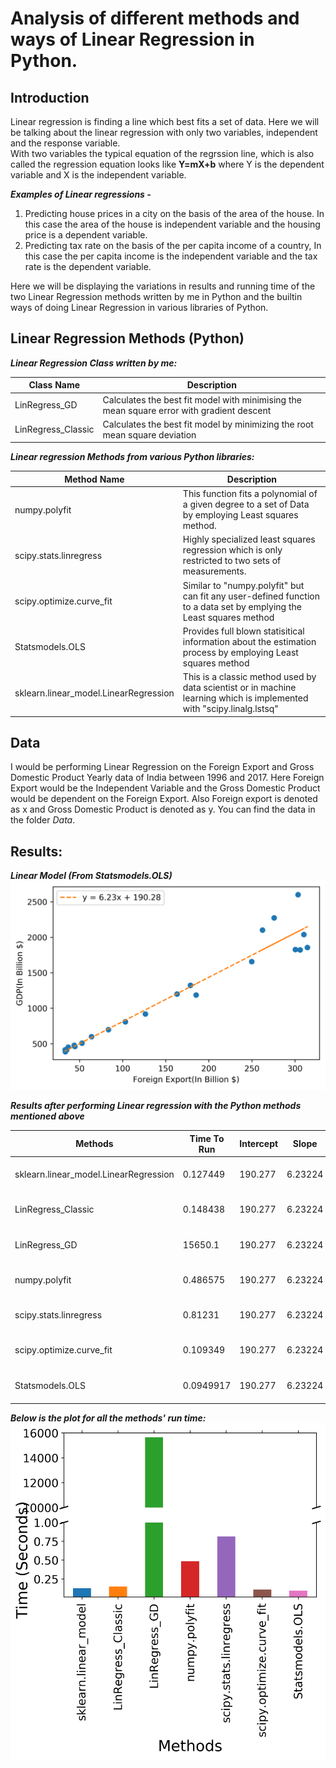 # Analysis of different methods and ways of Linear Regression in Python.

## Introduction
Linear regression is finding a line which best fits a set of data. Here we will be talking about the linear regression with only two variables, independent and the response variable.  
With two variables the typical equation of the regrssion line, which is also called the regression equation looks like  **Y=mX+b** where Y is the dependent variable and X is the independent variable.
 
 ***Examples of Linear regressions -***
 1. Predicting house prices in a city on the basis of the area of the house.
        In this case the area of the house is independent variable and the 
        housing price is a dependent variable.
 2. Predicting tax rate on the basis of the per capita income of a country,
        In this case the per capita income is the independent variable and the 
        tax rate is the dependent variable.
        
Here we will be displaying the variations in results and running time of the two Linear Regression methods written by me in Python and the builtin ways of doing Linear Regression in various libraries of Python.

## Linear Regression Methods (Python)

***Linear Regression Class written by me:***

| Class Name | Description |
| -----------| ------------|
| LinRegress_GD | Calculates the best fit model with minimising the mean square error with gradient descent |
| LinRegress_Classic | Calculates the best fit model by minimizing the root mean square deviation |

***Linear regression Methods from various Python libraries:***

| Method Name | Description |
| ------------| ------------|
| numpy.polyfit| This function fits a polynomial of a given degree to a set of Data by employing Least squares method.|
| scipy.stats.linregress | Highly specialized least squares regression which is only restricted to two sets of measurements.|
| scipy.optimize.curve_fit| Similar to "numpy.polyfit" but can fit any user-defined function to a data set by emplying the Least squares method|
| Statsmodels.OLS | Provides full blown statisitical information about the estimation process by employing Least squares method |
| sklearn.linear_model.LinearRegression | This is a classic method used by data scientist or in machine learning which is implemented with "scipy.linalg.lstsq"|

## Data
I would be performing Linear Regression on the Foreign Export and Gross Domestic Product Yearly data of India between 1996 and 2017. Here Foreign Export would be the Independent Variable and the Gross Domestic Product would be dependent on the Foreign Export. Also Foreign export is denoted as x and Gross Domestic Product is denoted as y. You can find the data in the folder *Data*.

## Results:

***Linear Model (From Statsmodels.OLS)***
![Screenshot](https://github.com/kartikeyas00/Linear-Regress-Analysis/blob/master/Plots/Linear%20Model%20(OLS).png)

***Results after performing Linear regression with the Python methods mentioned above***

| Methods                               |   Time To Run |   Intercept |   Slope | Equation                                    |      R^2 |
|---------------------------------------|---------------|-------------|---------|---------------------------------------------|----------|
| sklearn.linear_model.LinearRegression |     0.127449  |     190.277 | 6.23224 | y = 6.6.23224x + 190.277  | 0.931941 |
| LinRegress_Classic                    |     0.148438  |     190.277 | 6.23224 | y = 6.6.23224x + 190.277 | 0.931941 |
| LinRegress_GD                         | 15650.1       |     190.277 | 6.23224 | y = 6.6.23224x + 190.277   | 0.931941 |
| numpy.polyfit                         |     0.486575  |     190.277 | 6.23224 | y = 6.6.23224x + 190.277  | 0.931941 |
| scipy.stats.linregress                |     0.81231   |     190.277 | 6.23224 | y = 6.6.23224x + 190.277  | 0.931941 |
| scipy.optimize.curve_fit              |     0.109349  |     190.277 | 6.23224 | y = 6.6.23224x + 190.277 | 0.931941 |
| Statsmodels.OLS                       |     0.0949917 |     190.277 | 6.23224 | y = 6.6.23224x + 190.277 | 0.931941 |


***Below is the plot for all the methods' run time:***
![Screenshot](https://github.com/kartikeyas00/Linear-Regress-Analysis/blob/master/Plots/Time%20for%20different%20Methods.png)


